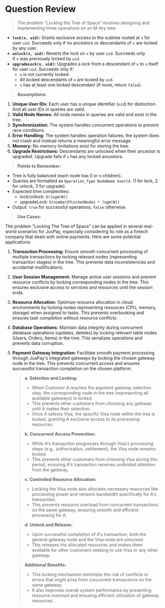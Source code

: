 # Question Review

>The problem “Locking the Tree of Space” involves designing and implementing three operations on an M-Ary tree:

- **`lock(x, uid)`:** Grants exclusive access to the subtree rooted at `x` for user `uid`. Succeeds only if no ancestors or descendants of `x` are locked by any user.
- **`unlock(x, uid)`:** Reverts the lock on `x` by user `uid`. Succeeds only if `x` was previously locked by `uid`.
- **`upgradeLock(x, uid)`:** Upgrades a lock from a descendant of `x` to `x` itself for user `uid`. Succeeds only if:
    - `x` is not currently locked.
    - All locked descendants of `x` are locked by `uid`.
    - `x` has at least one locked descendant (if none, return `false`).

>**Assumptions:**

1. **Unique User IDs:** Each user has a unique identifier (`uid`) for distinction. And all user IDs in queries are valid.
2. **Valid Node Names:** All node names in queries are valid and exist in the tree.
3. **Synchronization:** The system handles concurrent operations to prevent race conditions.
4. **Error Handling:** The system handles operation failures; the system does not crash and instead returns a meaningful error message.
5. **Memory:** No memory limitations exist for storing the tree.
6. **Upgrade Restrictions:** Descendants are unlocked when their ancestor is upgraded. Upgrade fails if `x` has any locked ancestors.

>**Points to Remember:**

- Tree is fully balanced (each node has 0 or `m` children).
- Queries are formatted as `Operation_Type NodeName Userld` 
(1 for lock, 2 for unlock, 3 for upgrade).
- Expected time complexities:
    - lock/unlock: `O(logm(N))`
    - upgradeLock: `O(numberOfLockedNodes * logm(N))`
- Output: `true` for successful operations, `false` otherwise.

>**Use Cases:**

The problem “Locking The Tree of Space” can be applied in several real-world scenarios for JusPay, especially considering its role as a fintech company that deals with online payments. Here are some potential applications:

1. **Transaction Processing:** Ensure smooth concurrent processing of multiple transactions by locking relevant nodes (representing transaction stages) in the tree. This prevents data inconsistencies and accidental modifications.
2. **User Session Management:** Manage active user sessions and prevent resource conflicts by locking corresponding nodes in the tree. This ensures exclusive access to services and resources until the session ends.
3. **Resource Allocation:** Optimize resource allocation in cloud environments by locking nodes representing resources (CPU, memory, storage) when assigned to tasks. This prevents overbooking and ensures task completion without resource conflicts.
4. **Database Operations:** Maintain data integrity during concurrent database operations (updates, deletes) by locking relevant table nodes (Users, Orders, Items) in the tree. This serializes operations and prevents data corruption.
5. **Payment Gateway Integration:** Facilitate smooth payment processing through JusPay's integrated gateways by locking the chosen gateway node in the tree. This prevents concurrent access and ensures successful transaction completion on the chosen platform.
    
    >**a. Selection and Locking:**    
    >- When Customer A reaches the payment gateway selection step, the corresponding node in the tree (representing all available gateways) is locked.
    >- This prevents other customers from choosing any gateway until A makes their selection.
    >- Once A selects Visa, the specific Visa node within the tree is locked, granting A exclusive access to its processing resources.
    
    >**b. Concurrent Access Prevention:**    
    >- While A's transaction progresses through Visa's processing steps (e.g., authorization, settlement), the Visa node remains locked.
    >- This prevents other customers from choosing Visa during this period, ensuring A's transaction receives undivided attention from the gateway.
    
    >**c. Controlled Resource Allocation:**  
    >- Locking the Visa node also allocates necessary resources like processing power and network bandwidth specifically for A's transaction.
    >- This prevents resource overload from concurrent transactions on the same gateway, ensuring smooth and efficient processing for A.
    
    >**d. Unlock and Release:**
    >- Upon successful completion of A's transaction, both the general gateway node and the Visa node are unlocked.
    >- This releases the allocated resources and makes them available for other customers seeking to use Visa or any other gateway.
    
    >**Additional Benefits:**
    >- This locking mechanism minimizes the risk of conflicts or errors that might arise from concurrent transactions on the same gateway.
    >- It also improves overall system performance by preventing resource overload and ensuring efficient utilization of gateway resources.